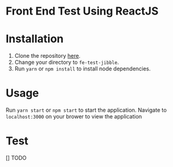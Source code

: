 # Front End Test Using ReactJS


# Installation
1) Clone the repository [here](https://github.com/mentrie/fe-test-jibble).
2) Change your directory to `fe-test-jibble`.
3) Run `yarn` or `npm install` to install node dependencies.


# Usage
Run `yarn start` or `npm start` to start the application.
Navigate to `localhost:3000` on your brower to view the application


# Test
[] TODO